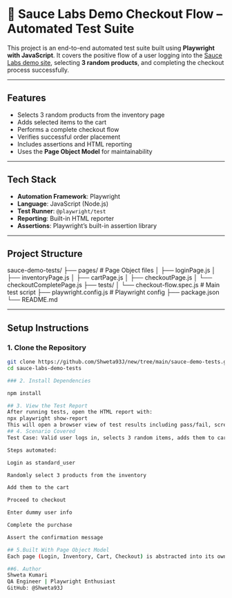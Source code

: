 # 🧪 Sauce Labs Demo Checkout Flow – Automated Test Suite

This project is an end-to-end automated test suite built using **Playwright with JavaScript**. It covers the positive flow of a user logging into the [Sauce Labs demo site](https://www.saucedemo.com/), selecting **3 random products**, and completing the checkout process successfully.

---

##  Features

- Selects 3 random products from the inventory page
- Adds selected items to the cart
- Performs a complete checkout flow
- Verifies successful order placement
- Includes assertions and HTML reporting
- Uses the **Page Object Model** for maintainability

---

## Tech Stack

- **Automation Framework**: Playwright
- **Language**: JavaScript (Node.js)
- **Test Runner**: `@playwright/test`
- **Reporting**: Built-in HTML reporter
- **Assertions**: Playwright’s built-in assertion library

---

##  Project Structure
sauce-demo-tests/
├── pages/ # Page Object files
│ ├── loginPage.js
│ ├── inventoryPage.js
│ ├── cartPage.js
│ ├── checkoutPage.js
│ └── checkoutCompletePage.js
├── tests/
│ └── checkout-flow.spec.js # Main test script
├── playwright.config.js # Playwright config
├── package.json
└── README.md


---

##  Setup Instructions

### 1. Clone the Repository

```bash
git clone https://github.com/Shweta93J/new/tree/main/sauce-demo-tests.git
cd sauce-labs-demo-tests

### 2. Install Dependencies

npm install

## 3. View the Test Report
After running tests, open the HTML report with:
npx playwright show-report
This will open a browser view of test results including pass/fail, screenshots, and logs.
## 4. Scenario Covered
Test Case: Valid user logs in, selects 3 random items, adds them to cart, completes checkout, and receives confirmation.

Steps automated:

Login as standard_user

Randomly select 3 products from the inventory

Add them to the cart

Proceed to checkout

Enter dummy user info

Complete the purchase

Assert the confirmation message

## 5.Built With Page Object Model
Each page (Login, Inventory, Cart, Checkout) is abstracted into its own class to promote reusability, cleaner code, and easier maintenance.

##6. Author
Shweta Kumari
QA Engineer | Playwright Enthusiast
GitHub: @Shweta93J
